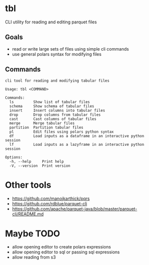
# tbl

CLI utility for reading and editing parquet files

## Goals
- read or write large sets of files using simple cli commands
- use general polars syntax for modifying files

## Commands

```
cli tool for reading and modifying tabular files

Usage: tbl <COMMAND>

Commands:
  ls         Show list of tabular files
  schema     Show schema of tabular files
  insert     Insert columns into tabular files
  drop       Drop columns from tabular files
  cast       Cast columns of tabular files
  merge      Merge tabular files
  partition  Partition tabular files
  pl         Edit files using polars python syntax
  df         Load inputs as a dataframe in an interactive python session
  lf         Load inputs as a lazyframe in an interactive python session

Options:
  -h, --help     Print help
  -V, --version  Print version
```

# Other tools
- https://github.com/manojkarthick/pqrs
- https://github.com/rdblue/parquet-cli
- https://github.com/apache/parquet-java/blob/master/parquet-cli/README.md

# Maybe TODO
- allow opening editor to create polars expressions
- allow opening editor to sql or passing sql expressions
- allow reading from s3

